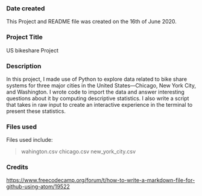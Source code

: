 ### Date created
This Project and README file was created on the 16th of June 2020.

### Project Title
US bikeshare Project

### Description
In this project, I made use of Python to explore data related to bike share systems for three major cities in the United States—Chicago, New York City, and Washington. I wrote code to import the data and answer interesting questions about it by computing descriptive statistics. I also write a script that takes in raw input to create an interactive experience in the terminal to present these statistics.

### Files used
Files used include:
> wahington.csv
> chicago.csv
> new_york_city.csv

### Credits
https://www.freecodecamp.org/forum/t/how-to-write-a-markdown-file-for-github-using-atom/19522

